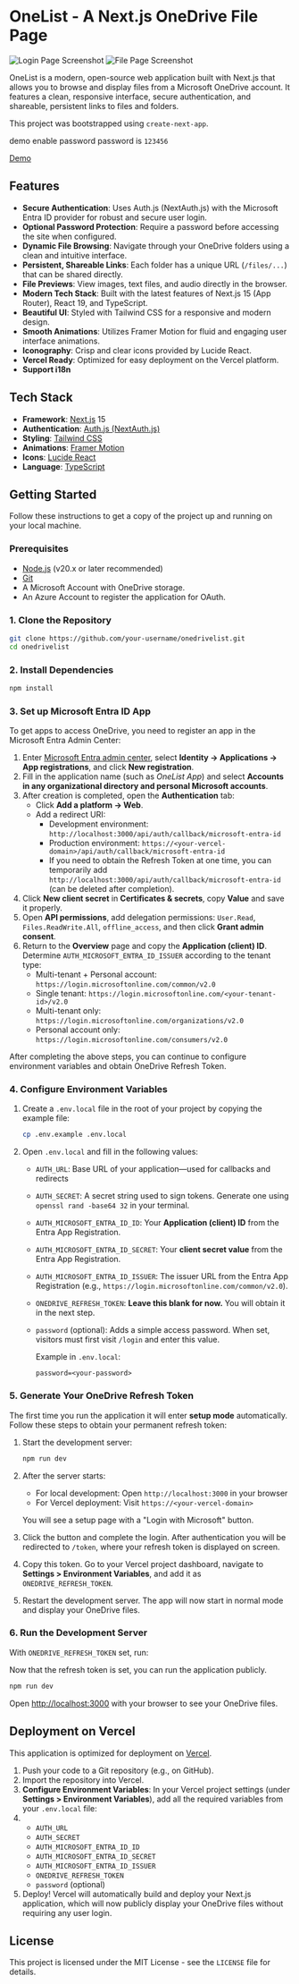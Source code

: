 # OneList - A Next.js OneDrive File Page

![Login Page Screenshot](image/Login.png)
![File Page Screenshot](image/file.png)

OneList is a modern, open-source web application built with Next.js that allows you to browse and display files from a Microsoft OneDrive account. It features a clean, responsive interface, secure authentication, and shareable, persistent links to files and folders.

This project was bootstrapped using `create-next-app`.

demo enable password
password is ```123456```

[Demo](https://list.lurenapp.uk/)

## Features

- **Secure Authentication**: Uses Auth.js (NextAuth.js) with the Microsoft Entra ID provider for robust and secure user login.
- **Optional Password Protection**: Require a password before accessing the site when configured.
- **Dynamic File Browsing**: Navigate through your OneDrive folders using a clean and intuitive interface.
- **Persistent, Shareable Links**: Each folder has a unique URL (`/files/...`) that can be shared directly.
- **File Previews**: View images, text files, and audio directly in the browser.
- **Modern Tech Stack**: Built with the latest features of Next.js 15 (App Router), React 19, and TypeScript.
- **Beautiful UI**: Styled with Tailwind CSS for a responsive and modern design.
- **Smooth Animations**: Utilizes Framer Motion for fluid and engaging user interface animations.
- **Iconography**: Crisp and clear icons provided by Lucide React.
- **Vercel Ready**: Optimized for easy deployment on the Vercel platform.
- **Support i18n**

## Tech Stack

- **Framework**: [Next.js](https://nextjs.org/) 15
- **Authentication**: [Auth.js (NextAuth.js)](https://authjs.dev/)
- **Styling**: [Tailwind CSS](https://tailwindcss.com/)
- **Animations**: [Framer Motion](https://www.framer.com/motion/)
- **Icons**: [Lucide React](https://lucide.dev/)
- **Language**: [TypeScript](https://www.typescriptlang.org/)

## Getting Started

Follow these instructions to get a copy of the project up and running on your local machine.

### Prerequisites

- [Node.js](https://nodejs.org/) (v20.x or later recommended)
- [Git](https://git-scm.com/)
- A Microsoft Account with OneDrive storage.
- An Azure Account to register the application for OAuth.

### 1. Clone the Repository

```bash
git clone https://github.com/your-username/onedrivelist.git
cd onedrivelist
```

### 2. Install Dependencies

```bash
npm install
```

### 3. Set up Microsoft Entra ID App

To get apps to access OneDrive, you need to register an app in the Microsoft Entra Admin Center:

1. Enter [Microsoft Entra admin center](https://entra.microsoft.com/), select **Identity → Applications → App registrations**, and click **New registration**.
2. Fill in the application name (such as *OneList App*) and select **Accounts in any organizational directory and personal Microsoft accounts**.
3. After creation is completed, open the **Authentication** tab:
    - Click **Add a platform → Web**.
    - Add a redirect URI:
        - Development environment: `http://localhost:3000/api/auth/callback/microsoft-entra-id`
        - Production environment: `https://<your-vercel-domain>/api/auth/callback/microsoft-entra-id`
        - If you need to obtain the Refresh Token at one time, you can temporarily add `http://localhost:3000/api/auth/callback/microsoft-entra-id` (can be deleted after completion).
4. Click **New client secret** in **Certificates & secrets**, copy **Value** and save it properly.
5. Open **API permissions**, add delegation permissions: `User.Read`, `Files.ReadWrite.All`, `offline_access`, and then click **Grant admin consent**.
6. Return to the **Overview** page and copy the **Application (client) ID**. Determine `AUTH_MICROSOFT_ENTRA_ID_ISSUER` according to the tenant type:
    - Multi-tenant + Personal account: `https://login.microsoftonline.com/common/v2.0`
    - Single tenant: `https://login.microsoftonline.com/<your-tenant-id>/v2.0`
    - Multi-tenant only: `https://login.microsoftonline.com/organizations/v2.0`
    - Personal account only: `https://login.microsoftonline.com/consumers/v2.0`

After completing the above steps, you can continue to configure environment variables and obtain OneDrive Refresh Token.

### 4. Configure Environment Variables

1.  Create a `.env.local` file in the root of your project by copying the example file:

    ```bash
    cp .env.example .env.local
    ```

2.  Open `.env.local` and fill in the following values:
    - `AUTH_URL`: Base URL of your application—used for callbacks and redirects
    - `AUTH_SECRET`: A secret string used to sign tokens. Generate one using `openssl rand -base64 32` in your terminal.
    - `AUTH_MICROSOFT_ENTRA_ID_ID`: Your **Application (client) ID** from the Entra App Registration.
    - `AUTH_MICROSOFT_ENTRA_ID_SECRET`: Your **client secret value** from the Entra App Registration.
    - `AUTH_MICROSOFT_ENTRA_ID_ISSUER`: The issuer URL from the Entra App Registration (e.g., `https://login.microsoftonline.com/common/v2.0`).
    - `ONEDRIVE_REFRESH_TOKEN`: **Leave this blank for now.** You will obtain it in the next step.
    - `password` (optional): Adds a simple access password. When set, visitors must first visit `/login` and enter this value.

      Example in `.env.local`:

      ```env
      password=<your-password>
      ```

### 5. Generate Your OneDrive Refresh Token

The first time you run the application it will enter **setup mode** automatically. 
Follow these steps to obtain your permanent refresh token:

1.  Start the development server:
    ```bash
    npm run dev
    ```

2.  After the server starts:
    - For local development: Open `http://localhost:3000` in your browser
    - For Vercel deployment: Visit `https://<your-vercel-domain>`

    You will see a setup page with a "Login with Microsoft" button.
3.  Click the button and complete the login. After authentication you will be redirected to `/token`, where your refresh token is displayed on screen.
4.  Copy this token. Go to your Vercel project dashboard, navigate to **Settings > Environment Variables**, and add it as `ONEDRIVE_REFRESH_TOKEN`.
5.  Restart the development server. The app will now start in normal mode and display your OneDrive files.

### 6. Run the Development Server

With `ONEDRIVE_REFRESH_TOKEN` set, run:

Now that the refresh token is set, you can run the application publicly.

```bash
npm run dev
```

Open [http://localhost:3000](http://localhost:3000) with your browser to see your OneDrive files.

## Deployment on Vercel

This application is optimized for deployment on [Vercel](https://vercel.com/).

1.  Push your code to a Git repository (e.g., on GitHub).
2.  Import the repository into Vercel.
3.  **Configure Environment Variables**: In your Vercel project settings (under **Settings > Environment Variables**), add all the required variables from your `.env.local` file:
4.  - `AUTH_URL`
    - `AUTH_SECRET`
    - `AUTH_MICROSOFT_ENTRA_ID_ID`
    - `AUTH_MICROSOFT_ENTRA_ID_SECRET`
    - `AUTH_MICROSOFT_ENTRA_ID_ISSUER`
    - `ONEDRIVE_REFRESH_TOKEN`
    - `password` (optional)
4.  Deploy! Vercel will automatically build and deploy your Next.js application, which will now publicly display your OneDrive files without requiring any user login.

## License

This project is licensed under the MIT License - see the `LICENSE` file for details.
